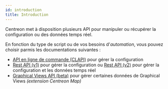 ```yaml
---
id: introduction
title: Introduction
---
```


Centreon met à disposition plusieurs API pour manipuler ou récupérer la
configuration ou des données temps réel.

En fonction du type de script ou de vos besoins d'*automation*, vous pouvez
choisir parmis les documentations suivantes :

- [API en ligne de commande (CLAPI)](clapi) pour gérer la configuration
- [Rest API (v1)](rest-api-v1) pour gérer la configuration ou [Rest API
(v2)](rest-api-v2) pour gérer la configuration et les données temps réel
- [Graphical Views API (beta)](graph-views-api) pour gérer certaines
données de Graphical Views *(extension Centreon Map)*
